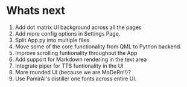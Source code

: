 # Whats next

1. Add dot matrix UI background across all the pages
2. Add more config options in Settings Page.
3. Split App.py into multiple files
4. Move some of the core functionality from QML to Python backend.
5. Improve scrolling funtionality throughout the App
6. Add support for Markdown rendering in the text area
7. Integrate piper for TTS funtionality in the UI
8. More rounded UI (because we are MoDeRn!!)?
9. Use PamirAI's distiller one fonts across entire UI.

